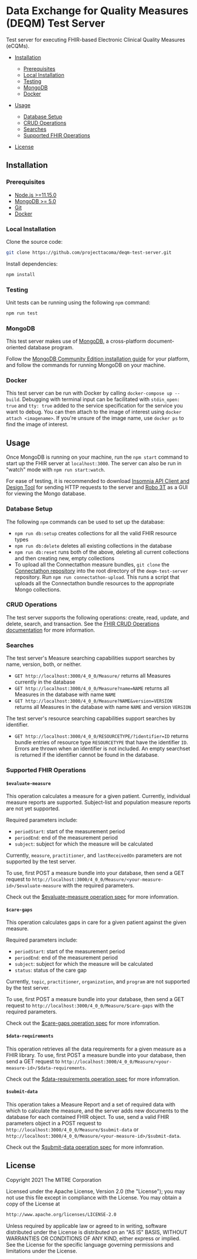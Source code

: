 # Data Exchange for Quality Measures (DEQM) Test Server

Test server for executing FHIR-based Electronic Clinical Quality Measures (eCQMs).

- [Installation](#installation)

  - [Prerequisites](#prerequisites)
  - [Local Installation](#local-installation)
  - [Testing](#testing)
  - [MongoDB](#mongodb)
  - [Docker](#docker)

- [Usage](#usage)

  - [Database Setup](#database-setup)
  - [CRUD Operations](#crud-operations)
  - [Searches](#searches)
  - [Supported FHIR Operations](#supported-fhir-operations)

- [License](#license)

## Installation

### Prerequisites

- [Node.js >=11.15.0](https://nodejs.org/en/)
- [MongoDB >= 5.0](https://www.mongodb.com)
- [Git](https://git-scm.com/)
- [Docker](https://docs.docker.com/get-docker/)

### Local Installation

Clone the source code:

```bash
git clone https://github.com/projecttacoma/deqm-test-server.git
```

Install dependencies:

```bash
npm install
```

### Testing

Unit tests can be running using the following `npm` command:

```bash
npm run test
```

### MongoDB

This test server makes use of [MongoDB](https://www.mongodb.com), a cross-platform document-oriented database program.

Follow the [MongoDB Community Edition installation guide](https://docs.mongodb.com/manual/installation/) for your platform, and follow the commands for running MongoDB on your machine.

### Docker

This test server can be run with Docker by calling `docker-compose up --build`.
Debugging with terminal input can be facilitated with `stdin_open: true` and `tty: true` added to the service specification for the service you want to debug. You can then attach to the image of interest using `docker attach <imagename>`. If you're unsure of the image name, use `docker ps` to find the image of interest.

## Usage

Once MongoDB is running on your machine, run the `npm start` command to start up the FHIR server at `localhost:3000`. The server can also be run in "watch" mode with `npm run start:watch`.

For ease of testing, it is recommended to download [Insomnia API Client and Design Tool](https://insomnia.rest) for sending HTTP requests to the server and [Robo 3T](https://robomongo.org) as a GUI for viewing the Mongo database.

### Database Setup

The following `npm` commands can be used to set up the database:

- `npm run db:setup` creates collections for all the valid FHIR resource types
- `npm run db:delete` deletes all existing collections in the database
- `npm run db:reset` runs both of the above, deleting all current collections and then creating new, empty collections
- To upload all the Connectathon measure bundles, `git clone` the [Connectathon repository](https://github.com/DBCG/connectathon) into the root directory of the `deqm-test-server` repository. Run `npm run connectathon-upload`. This runs a script that uploads all the Connectathon bundle resources to the appropriate Mongo collections.

### CRUD Operations

The test server supports the following operations: create, read, update, and delete, search, and transaction. See the [FHIR CRUD Operations documentation](https://www.hl7.org/fhir/http.html) for more information.

### Searches

The test server's Measure searching capabilities support searches by name, version, both, or neither.

- `GET http://localhost:3000/4_0_0/Measure/` returns all Measures currently in the database
- `GET http://localhost:3000/4_0_0/Measure?name=NAME` returns all Measures in the database with name `NAME`
- `GET http://localhost:3000/4_0_0/Measure?NAME&version=VERSION` returns all Measures in the database with name `NAME` and version `VERSION`

The test server's resource searching capabilities support searches by identifier.

- `GET http://localhost:3000/4_0_0/RESOURCETYPE/?identifier=ID` returns bundle entries of resource type `RESOURCETYPE` that have the identifier `ID`. Errors are thrown when an identifier is not included. An empty searchset is returned if the identifier cannot be found in the database.

### Supported FHIR Operations

#### `$evaluate-measure`

This operation calculates a measure for a given patient. Currently, individual measure reports are supported. Subject-list and population measure reports are not yet supported.

Required parameters include:

- `periodStart`: start of the measurement period
- `periodEnd`: end of the measurement period
- `subject`: subject for which the measure will be calculated

Currently, `measure`, `practitioner`, and `lastReceivedOn` parameters are not supported by the test server.

To use, first POST a measure bundle into your database, then send a GET request to `http://localhost:3000/4_0_0/Measure/<your-measure-id>/$evaluate-measure` with the required parameters.

Check out the [$evaluate-measure operation spec](https://www.hl7.org/fhir/measure-operation-evaluate-measure.html) for more infomration.

#### `$care-gaps`

This operation calculates gaps in care for a given patient against the given measure.

Required parameters include:

- `periodStart`: start of the measurement period
- `periodEnd`: end of the measurement period
- `subject`: subject for which the measure will be calculated
- `status`: status of the care gap

Currently, `topic`, `practitioner`, `organization`, and `program` are not supported by the test server.

To use, first POST a measure bundle into your database, then send a GET request to `http://localhost:3000/4_0_0/Measure/$care-gaps` with the required parameters.

Check out the [$care-gaps operation spec](https://build.fhir.org/ig/HL7/davinci-deqm/OperationDefinition-care-gaps.html) for more infomration.

#### `$data-requirements`

This operation retrieves all the data requirements for a given measure as a FHIR library. To use, first POST a measure bundle into your database, then send a GET request to `http://localhost:3000/4_0_0/Measure/<your-measure-id>/$data-requirements`.

Check out the [$data-requirements operation spec](https://www.hl7.org/fhir/measure-operation-data-requirements.html) for more infomration.

#### `$submit-data`

This operation takes a Measure Report and a set of required data with which to calculate the measure, and the server adds new documents to the database for each contained FHIR object. To use, send a valid FHIR parameters object in a POST request to `http://localhost:3000/4_0_0/Measure/$submit-data` or `http://localhost:3000/4_0_0/Measure/<your-measure-id>/$submit-data`.

Check out the [$submit-data operation spec](https://www.hl7.org/fhir/measure-operation-submit-data.html) for more infomration.

## License

Copyright 2021 The MITRE Corporation

Licensed under the Apache License, Version 2.0 (the "License"); you may not use this file except in compliance with the License. You may obtain a copy of the License at

```bash
http://www.apache.org/licenses/LICENSE-2.0
```

Unless required by applicable law or agreed to in writing, software distributed under the License is distributed on an "AS IS" BASIS, WITHOUT WARRANTIES OR CONDITIONS OF ANY KIND, either express or implied. See the License for the specific language governing permissions and limitations under the License.
